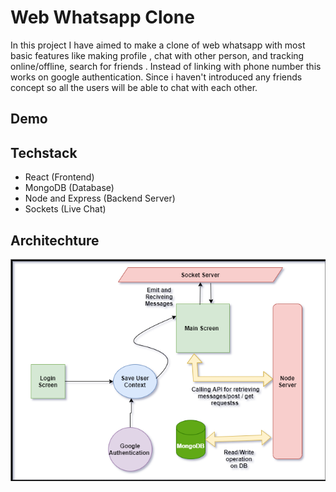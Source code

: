 # Web Whatsapp Clone
In this project I have aimed to make a clone of web whatsapp with most basic features like making profile , chat with other person, and tracking online/offline, search for friends . Instead of linking with phone number this works on google authentication. Since i haven't introduced any friends concept so all the users will be able to chat with each other.

## Demo


## Techstack
- React (Frontend)
- MongoDB (Database)
- Node and Express (Backend Server)
- Sockets  (Live Chat)


## Architechture
![Diagram](https://github.com/anshumyname/WebWhatsApp_Clone/blob/be8c6be2e8b7fee1c58f535c5feb3ef632b277d7/demo/webwap.png)


